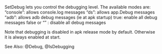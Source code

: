 SetDebug lets you control the debugging level. The available modes are:
	“console”: allows console.log messages
	“ds”: allows app.Debug messages
	“adb”: allows adb debug messages (ie at apk startup)
	<js nobox>true</js>: enable all debug messages
	<js nobox>false</js> or “” : disable all debug messages

Note that debugging is disabled in apk release mode by default. Otherwise it is always enabled at start.

See Also: @Debug, @IsDebugging

